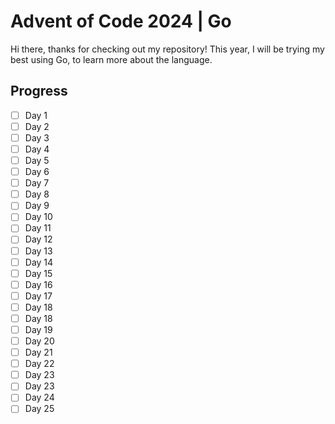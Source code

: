 # Advent of Code 2024 | Go
Hi there, thanks for checking out my repository!
This year, I will be trying my best using Go, to learn more about the language.

## Progress

- [ ] Day 1
- [ ] Day 2
- [ ] Day 3
- [ ] Day 4
- [ ] Day 5
- [ ] Day 6
- [ ] Day 7
- [ ] Day 8
- [ ] Day 9
- [ ] Day 10
- [ ] Day 11
- [ ] Day 12
- [ ] Day 13
- [ ] Day 14
- [ ] Day 15
- [ ] Day 16
- [ ] Day 17
- [ ] Day 18
- [ ] Day 18
- [ ] Day 19
- [ ] Day 20
- [ ] Day 21
- [ ] Day 22
- [ ] Day 23
- [ ] Day 23
- [ ] Day 24
- [ ] Day 25
